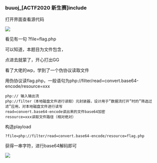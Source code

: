 ### buuoj_[ACTF2020 新生赛]include

打开界面查看源代码

![](https://pic.imgdb.cn/item/60f3d8185132923bf895f5f1.jpg)

看见有一句   ?file=flag.php

可以知道，本题目为文件包含，

点进去就蒙了，开心打出GG

看了大佬的wp，学到了一个伪协议读取文件

用伪协议读flag.php，一般语句为php://filter/read=convert.base64-encode/resource=xxx

    php:// 输入输出流
    php://filter（本地磁盘文件进行读取）元封装器，设计用于”数据流打开”时的”筛选过滤”应用，对本地磁盘文件进行读写
    read=convert.base64-encode读出来的文件base64加密
    resource=xxx读取文件路径（相对绝对）
构造playload

```
?file=php://filter/read=convert.base64-encode/resource=flag.php
```

获得一串字符，进行base64解码即可

![](https://pic.imgdb.cn/item/60f3d9555132923bf8a1766f.jpg)
